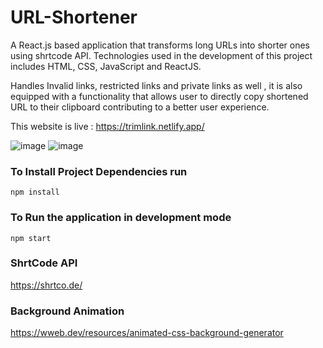 # URL-Shortener
A React.js based application that transforms long URLs into shorter ones using shrtcode API. Technologies used in the development of this project includes HTML, CSS, JavaScript and ReactJS.

Handles Invalid links, restricted links and private links as well  , it is also equipped with a functionality that allows user to directly copy shortened URL to their clipboard contributing to a better user experience. 

This website is live : https://trimlink.netlify.app/

![image](https://github.com/i-aka5h/URL-Shortener/assets/105808186/907343f8-5f71-4ea3-b9ac-6bde023df859)
![image](https://github.com/i-aka5h/URL-Shortener/assets/105808186/46f21e78-4a52-4ab3-a59e-726f2a84ba58)



### To Install Project Dependencies run
```
npm install
```
### To Run the application in development mode
```
npm start
```

### ShrtCode API
https://shrtco.de/

### Background Animation
https://wweb.dev/resources/animated-css-background-generator


